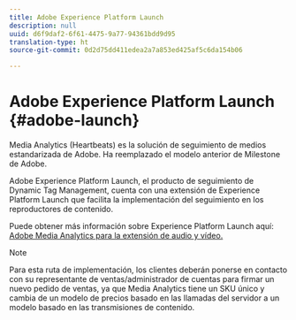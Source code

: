 ```yaml
---
title: Adobe Experience Platform Launch
description: null
uuid: d6f9daf2-6f61-4475-9a77-94361bdd9d95
translation-type: ht
source-git-commit: 0d2d75dd411edea2a7a853ed425af5c6da154b06

---
```



# Adobe Experience Platform Launch {#adobe-launch}

Media Analytics (Heartbeats) es la solución de seguimiento de medios estandarizada de Adobe. Ha reemplazado el modelo anterior de Milestone de Adobe.

Adobe Experience Platform Launch, el producto de seguimiento de Dynamic Tag Management, cuenta con una extensión de Experience Platform Launch que facilita la implementación del seguimiento en los reproductores de contenido.

Puede obtener más información sobre Experience Platform Launch aquí: [Adobe Media Analytics para la extensión de audio y vídeo.](https://docs.adobe.com/content/help/es-ES/launch/using/extensions-ref/adobe-extension/media-analytics-extension/overview.html)

>[!NOTE]
>
>Para esta ruta de implementación, los clientes deberán ponerse en contacto con su representante de ventas/administrador de cuentas para firmar un nuevo pedido de ventas, ya que Media Analytics tiene un SKU único y cambia de un modelo de precios basado en las llamadas del servidor a un modelo basado en las transmisiones de contenido.


